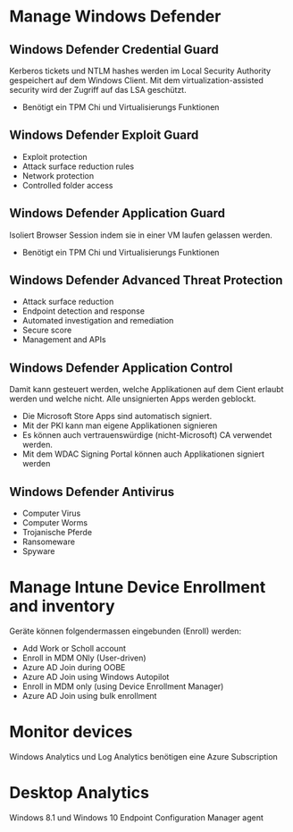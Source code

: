 # Manage Windows Defender
## Windows Defender Credential Guard
Kerberos tickets und NTLM hashes werden im Local Security Authority gespeichert auf dem Windows Client.
Mit dem virtualization-assisted security wird der Zugriff auf das LSA geschützt.
- Benötigt ein TPM Chi und Virtualisierungs Funktionen

## Windows Defender Exploit Guard
- Exploit protection
- Attack surface reduction rules
- Network protection
- Controlled folder access


## Windows Defender Application Guard
Isoliert Browser Session indem sie in einer VM laufen gelassen werden.
- Benötigt ein TPM Chi und Virtualisierungs Funktionen

## Windows Defender Advanced Threat Protection 
- Attack surface reduction
- Endpoint detection and response
- Automated investigation and remediation
- Secure score
- Management and APIs

## Windows Defender Application Control
Damit kann gesteuert werden, welche Applikationen auf dem Cient erlaubt werden und welche nicht.
Alle unsignierten Apps werden geblockt.
- Die Microsoft Store Apps sind automatisch signiert.
- Mit der PKI kann man eigene Applikationen signieren
- Es können auch vertrauenswürdige (nicht-Microsoft) CA verwendet werden.
- Mit dem WDAC Signing Portal können auch Applikationen signiert werden

## Windows Defender Antivirus
- Computer Virus
- Computer Worms
- Trojanische Pferde
- Ransomeware
- Spyware

# Manage Intune Device Enrollment and inventory
Geräte können folgendermassen eingebunden (Enroll) werden:
- Add Work or Scholl account
- Enroll in MDM ONly (User-driven)
- Azure AD Join during OOBE
- Azure AD Join using Windows Autopilot
- Enroll in MDM only (using Device Enrollment Manager)
- Azure AD Join using bulk enrollment

# Monitor devices
Windows Analytics und Log Analytics benötigen eine Azure Subscription

# Desktop Analytics
Windows 8.1 und Windows 10
Endpoint Configuration Manager agent    
